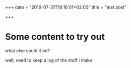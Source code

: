 +++
date = "2019-07-31T18:16:01+02:00"
title = "test post"

+++

# Some content to try out

what else could it be?

well, need to keep a log of the stuff I make
